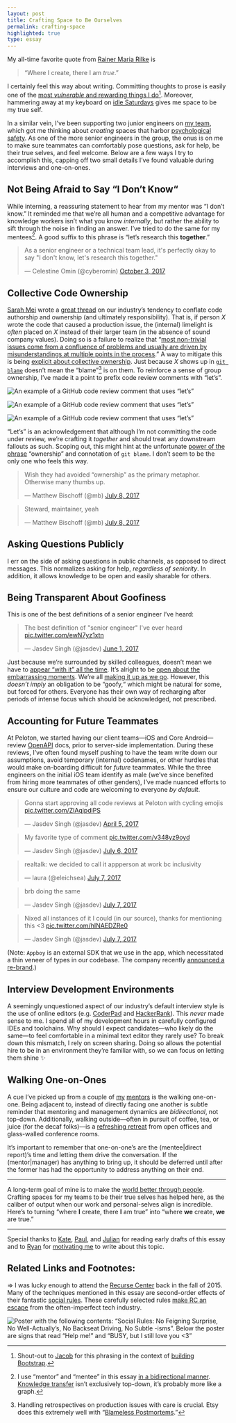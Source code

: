 ```yaml
---
layout: post
title: Crafting Space to Be Ourselves
permalink: crafting-space
highlighted: true
type: essay
---
```


My all-time favorite quote from [Rainer Maria Rilke](https://en.wikipedia.org/wiki/Rainer_Maria_Rilke) is

> “Where I create, there I am _true_.”

I certainly feel this way about writing. Committing thoughts to prose is easily one of the [most _vulnerable_ and rewarding things I do](https://www.instagram.com/p/BPk28P5AIGj)[^1]. Moreover, hammering away at my keyboard on [idle Saturdays](https://www.instagram.com/p/BZ9El9pAVTj) gives me space to be my true self.

In a similar vein, I’ve been supporting two junior engineers on [my team](https://www.instagram.com/p/BYeoOX6HFwJ), which got me thinking about _creating_ spaces that harbor [psychological safety](https://en.wikipedia.org/wiki/Psychological_safety). As one of the more senior engineers in the group, the onus is on me to make sure teammates can comfortably pose questions, ask for help, be their true selves, and feel welcome. Below are a few ways I try to accomplish this, capping off two small details I’ve found valuable during interviews and one-on-ones.

## Not Being Afraid to Say “I Don’t Know“

While interning, a reassuring statement to hear from my mentor was “I don’t know.” It reminded me that we’re all human and a competitive advantage for knowledge workers isn’t what you know _internally_, but rather the ability to sift through the noise in finding an answer. I’ve tried to do the same for my mentees[^2]. A good suffix to this phrase is “let’s research this __together__.”

<blockquote class="twitter-tweet" data-lang="en"><p lang="en" dir="ltr">As a senior engineer or a technical team lead, it&#39;s perfectly okay to say &quot;I don&#39;t know, let&#39;s research this together.&quot;</p>&mdash; Celestine Omin (@cyberomin) <a href="https://twitter.com/cyberomin/status/915222080647548928?ref_src=twsrc%5Etfw">October 3, 2017</a></blockquote> <script async src="//platform.twitter.com/widgets.js" charset="utf-8"></script>

## Collective Code Ownership

[Sarah Mei](https://twitter.com/sarahmei) wrote a [great thread](https://twitter.com/sarahmei/status/892180578753142784) on our industry’s tendency to conflate code authorship and ownership (and ultimately responsibility). That is, if person _X_ wrote the code that caused a production issue, the (internal) limelight is _often_ placed on _X_ instead of their larger team (in the absence of sound company values). Doing so is a failure to realize that “[most non-trivial issues come from a confluence of problems and usually are driven by misunderstandings at multiple points in the process](https://twitter.com/sarahmei/status/892158909107982337).” A way to mitigate this is being [explicit about collective ownership](https://twitter.com/sarahmei/status/892162945538334721). Just because _X_ shows up in [`git blame`](https://git-scm.com/docs/git-blame) doesn’t mean the “blame”[^3] is on them. To reinforce a sense of group ownership, I’ve made it a point to prefix code review comments with “let’s”.

![An example of a GitHub code review comment that uses “let’s”](/public/images/lets_1.png)

![An example of a GitHub code review comment that uses “let’s”](/public/images/lets_2.png)

![An example of a GitHub code review comment that uses “let’s”](/public/images/lets_3.png)

“Let’s” is an acknowledgement that although I’m not committing the code under review, we’re crafting it _together_ and should treat any downstream fallouts as such. Scoping out, this might hint at the unfortunate [power of the phrase](/peeling-labels) “ownership” and connotation of `git blame`. I don’t seem to be the only one who feels this way.

<blockquote class="twitter-tweet" data-lang="en"><p lang="en" dir="ltr">Wish they had avoided “ownership” as the primary metaphor. Otherwise many thumbs up.</p>&mdash; Matthew Bischoff (@mb) <a href="https://twitter.com/mb/status/883515108927909889?ref_src=twsrc%5Etfw">July 8, 2017</a></blockquote> <script async src="//platform.twitter.com/widgets.js" charset="utf-8"></script>

<blockquote class="twitter-tweet" data-lang="en"><p lang="en" dir="ltr">Steward, maintainer, yeah</p>&mdash; Matthew Bischoff (@mb) <a href="https://twitter.com/mb/status/883515605806198784?ref_src=twsrc%5Etfw">July 8, 2017</a></blockquote> <script async src="//platform.twitter.com/widgets.js" charset="utf-8"></script>

## Asking Questions Publicly

I err on the side of asking questions in public channels, as opposed to direct messages. This normalizes asking for help, _regardless of seniority_. In addition, it allows knowledge to be open and easily sharable for others.

## Being Transparent About Goofiness

This is one of the best definitions of a senior engineer I’ve heard:

<blockquote class="twitter-tweet" data-lang="en"><p lang="en" dir="ltr">The best definition of &quot;senior engineer&quot; I&#39;ve ever heard <a href="https://t.co/ewN7yz1xtn">pic.twitter.com/ewN7yz1xtn</a></p>&mdash; Jasdev Singh (@jasdev) <a href="https://twitter.com/jasdev/status/870339296649248768?ref_src=twsrc%5Etfw">June 1, 2017</a></blockquote> <script async src="//platform.twitter.com/widgets.js" charset="utf-8"></script>

Just because we’re surrounded by skilled colleagues, doesn’t mean we have to [appear “with it” all the time](/earned-fatigue#derpiness). It’s alright to be [open about the embarrassing moments](https://twitter.com/iano/status/870333996366016515). We’re all [making it up as we go](/lessons-after-college#making). However, this _doesn’t imply_ an obligation to be “goofy,“ which might be natural for some, but forced for others. Everyone has their own way of recharging after periods of intense focus which should be acknowledged, not prescribed.

## Accounting for Future Teammates

At Peloton, we started having our client teams—iOS and Core Android—review [OpenAPI](https://swagger.io/introducing-the-open-api-initiative/) docs, prior to server-side implementation. During these reviews, I’ve often found myself pushing to have the team write down our assumptions, avoid temporary (internal) codenames, or other hurdles that would make on-boarding difficult for _future_ teammates. While the three engineers on the initial iOS team identify as male (we’ve since benefited from hiring more teammates of other genders), I’ve made nuanced efforts to ensure our culture and code are welcoming to everyone _by default_.

<blockquote class="twitter-tweet" data-lang="en"><p lang="en" dir="ltr">Gonna start approving all code reviews at Peloton with cycling emojis <a href="https://t.co/ZlAqjpdiPS">pic.twitter.com/ZlAqjpdiPS</a></p>&mdash; Jasdev Singh (@jasdev) <a href="https://twitter.com/jasdev/status/849648790307037185?ref_src=twsrc%5Etfw">April 5, 2017</a></blockquote> <script async src="//platform.twitter.com/widgets.js" charset="utf-8"></script>

<blockquote class="twitter-tweet" data-lang="en"><p lang="en" dir="ltr">My favorite type of comment <a href="https://t.co/v348yz9oyd">pic.twitter.com/v348yz9oyd</a></p>&mdash; Jasdev Singh (@jasdev) <a href="https://twitter.com/jasdev/status/883048264387506176?ref_src=twsrc%5Etfw">July 6, 2017</a></blockquote> <script async src="//platform.twitter.com/widgets.js" charset="utf-8"></script>

<blockquote class="twitter-tweet" data-conversation="none" data-lang="en"><p lang="en" dir="ltr">realtalk: we decided to call it appperson at work bc inclusivity</p>&mdash; laura (@eleichsea) <a href="https://twitter.com/eleichsea/status/883131483476688897?ref_src=twsrc%5Etfw">July 7, 2017</a></blockquote> <script async src="//platform.twitter.com/widgets.js" charset="utf-8"></script>

<blockquote class="twitter-tweet" data-conversation="none" data-lang="en"><p lang="en" dir="ltr">brb doing the same</p>&mdash; Jasdev Singh (@jasdev) <a href="https://twitter.com/jasdev/status/883131541450260480?ref_src=twsrc%5Etfw">July 7, 2017</a></blockquote> <script async src="//platform.twitter.com/widgets.js" charset="utf-8"></script>

<blockquote class="twitter-tweet" data-conversation="none" data-lang="en"><p lang="en" dir="ltr">Nixed all instances of it I could (in our source), thanks for mentioning this &lt;3 <a href="https://t.co/hINAEDZRe0">pic.twitter.com/hINAEDZRe0</a></p>&mdash; Jasdev Singh (@jasdev) <a href="https://twitter.com/jasdev/status/883349603508211713?ref_src=twsrc%5Etfw">July 7, 2017</a></blockquote> <script async src="//platform.twitter.com/widgets.js" charset="utf-8"></script>

(Note: `Appboy` is an external SDK that we use in the app, which necessitated a thin veneer of types in our codebase. The company recently [announced a re-brand](https://www.appboy.com/blog/rename-forester-wave-mea/).)

## Interview Development Environments

A seemingly unquestioned aspect of our industry’s default interview style is the use of online editors (e.g. [CoderPad](https://coderpad.io) and [HackerRank](https://www.hackerrank.com)). This _never_ made sense to me. I spend all of my development hours in carefully configured IDEs and toolchains. Why should I expect candidates—who likely do the same—to feel comfortable in a minimal text editor they rarely use? To break down this mismatch, I rely on screen sharing. Doing so allows the potential hire to be in an environment they’re familiar with, so we can focus on letting them shine ✨

## Walking One-on-Ones

A cue I’ve picked up from a couple of [my](https://twitter.com/jxxf) [mentors](https://twitter.com/briankassouf) is the walking one-on-one. Being adjacent to, instead of directly facing one another is subtle reminder that mentoring and management dynamics are _bidirectional_, not top-down. Additionally, walking outside—often in pursuit of coffee, tea, or juice (for the decaf folks)—is a [refreshing retreat](https://twitter.com/PaolaNotPaolo/status/918613813443821568) from open offices and glass-walled conference rooms.

It’s important to remember that one-on-one’s are the (mentee&#124;direct report)’s time and letting them drive the conversation. If the (mentor&#124;manager) has anything to bring up, it should be deferred until after the former has had the opportunity to address anything on their end.


---

A long-term goal of mine is to make the [world better through people](https://twitter.com/jasdev/status/803968637166034944). Crafting spaces for my teams to be their true selves has helped here, as the caliber of output when our work and personal-selves align is incredible. Here’s to turning “where __I__ create, there __I__ am true” into “where __we__ create, __we__ are true.”

---

Special thanks to [Kate](https://twitter.com/katelikestoread),  [Paul](https://twitter.com/paulrehkugler), and [Julian](https://twitter.com/JulianRamirez) for reading early drafts of this essay and to [Ryan](https://twitter.com/ryan_nayr_) for [motivating me](https://twitter.com/ryan_nayr_/status/888158199701848064) to write about this topic.

## Related Links and Footnotes:

⇒ I was lucky enough to attend the [Recurse Center](https://www.recurse.com) back in the fall of 2015. Many of the techniques mentioned in this essay are second-order effects of their fantastic [social rules](https://www.recurse.com/manual#sub-sec-social-rules). These carefully selected rules [make RC an escape](http://blog.annharter.com/2017/09/16/What-I-Learned-at-RC.html) from the often-imperfect tech industry.

![Poster with the following contents: “Social Rules: No Feigning Surprise, No Well-Actually’s, No Backseat Driving, No Subtle -isms”. Below the poster are signs that read “Help me!” and “BUSY, but I still love you <3”](/public/images/social_rules.jpg)

[^1]: Shout-out to [Jacob](https://twitter.com/fat) for this phrasing in the context of [building Bootstrap](https://medium.com/@fat/twitter-bootstrap-b95033c270af).

[^2]: I use “mentor” and “mentee” in this essay [in a bidirectional manner](https://twitter.com/jasdev/status/804002682969145344). [Knowledge transfer](https://www.instagram.com/p/BY_iquag_oN) isn’t exclusively top-down, it’s probably more like a graph.

[^3]: Handling retrospectives on production issues with care is crucial. Etsy does this extremely well with “[Blameless Postmortems](https://codeascraft.com/2012/05/22/blameless-postmortems/).”
